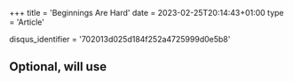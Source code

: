 +++
title = 'Beginnings Are Hard'
date = 2023-02-25T20:14:43+01:00
type = 'Article'

disqus_identifier = '702013d025d184f252a4725999d0e5b8'
## Optional, will use <title> tag value instead.
# disqus_title = ''
## Optional, will use window.location.href instead.
# disqus_url = ''
show_disqus = true
show_comment_count = true

share_buttons = ['facebook', 'twitter']

draft = false
+++

Well it took some time (almost 6 years) to create a personal blog, but here we are.

<!--more-->

## How did we come here?

This is not the first attempt on creating my own website. On my [GitHub](https://github.com/nathiss) there are many
(most of them private) repos, which contains some sort of _personal website_. All of them abandoned, but not this one!

... at least not yet. ✌(-‿-)✌ However I'm optimistic.

To better understand why I have such high hopes for this project let's go down the rabbit hole and analyze its ancestors
and try to point out why they failed.

### Platform 1: 0x52 (Django 2.2)

[Django](https://www.djangoproject.com/) is one of the first tools I've ever used to create something on the web.

> Django is a high-level Python web framework that encourages rapid development and clean, pragmatic design.
> Built by experienced developers, it takes care of much of the hassle of web development, so you can focus on writing
> your app without needing to reinvent the wheel. It’s free and open source.  
> ~ [Django website](https://www.djangoproject.com/)

Using that framework I've built a web journal. The idea was that at any moment I could use one of my devices to create
a new journal entry. They were automatically sorted by creation date and tagged with tokens retrieved from the entry's
content. The latter deserves a bit more digging into, so let's consider the following entry:

> Lorem ipsum @dolor sit amet, consectetur adipiscing elit. Aliquam sed eleifend magna. @Quisque venenatis ex ex, a
> suscipit purus iaculis ac. Sed @lacinia tincidunt nunc vitae consectetur.

A tag is a sequence of characters between `'@'` and one of `',<.>/?;:\'"[{]}\\|()=+#$%^&*~\r\n '`. When an entry was
either created or modified, then the logic extracted tags from content:

```python
@staticmethod
def extract_tag_names(text):
    words = re.split(Tag.escape_delimiters(Tag.TAG_DELIMITERS), text)
    words = list(filter(None, words))
    return [tag_name[1:].lower() for tag_name in words if tag_name.startswith(Tag.TAG_SYMBOL)]
```

It worked pretty well. I could create a new tag or use an already existing one. When the tag was orphaned _(meaning it
was referenced by no entry)_ the logic was able to take care of that too. :eyes:

The solution was designed to be used by more that one user: each person would have an account and they would be able to
access only their own entries and tags.

What happened with that project? I used it for a while, but after some time I wasn't really actively adding new entries,
so it just fated away. Also it was more of a personal utility website, than a blog. It was publicly available on
[Heroku](https://www.heroku.com/) until quite recently actually. I took down the website when [Heroku announced their
removal of free product plans](https://help.heroku.com/RSBRUH58/removal-of-heroku-free-product-plans-faq).

### Platform 2: Titan (ASP.NET)

This was _an another_ iteration of personal website development. I've decided to use
[.NET](https://en.wikipedia.org/wiki/.NET) for this one, because earlier in that year I got my first job in the field
and I was hyped to build something with the technology we used at work _(we were developing a few solutions and one of
them was built on top of [.NET Framework](https://en.wikipedia.org/wiki/.NET_Framework))_.

Sadly I deleted the source code some time ago as a part of my GitHub purge, but I remember quite vividly the problem(s)
with this one. In a sentence: it was too overengineered.

> the strategy is definitely: first make it work, then make it right, and, finally, make it fast.  
> ~ "The C Language and Models for Systems Programming" in Byte magazine (August 1983)

I wanted to use [JWT](https://en.wikipedia.org/wiki/JSON_Web_Token) as a user authentication method. I've read on many
places on the web that it's a bad idea, but still I was devoted to make it work. One of the issues I was aware of was
that you cannot _easily_ and _permanently_ logout a user when using JWT.

In a nutshell JWT are tokens stored on the client-side. However, due to encryption, they can only be read by the
service. So with each request the client sends its token to the sever (like a cookie, you might say). If the token is
well-formed, then the server, with quite high certainty, can assume it wasn't tinkered with.

Going back to logout issue: to ensure that session will not last indefinitely the server could add `"expiryDate"` field
to payload and check its value with each request and respond accordingly. That works pretty well. The client has no way
of modifying `"expiryDate"`.

Yet it's much harder to kill the session before token expiries. My attempt was to add a new field to token's payload
which would indicate that its no longer valid and send it back to the client. The problem though is that the client does
not **need** to use the new token. It still can use the old one and, since we don't store session information on the
server, the service has not way of detecting that. :anger:

The solution I came up with was to use [Redis](https://redis.io/). To store that information on the server-side.

> **Redis:**
> The open source, in-memory data store used by millions of developers as a database, cache, streaming engine,
> and message broker.

Once the server decides the user should be logged out, it will store JWT's ID in Redis alongside with an indication of
whether the session has ended.

Can you see now when I said it was overengineered? So many complex solutions for a logout functionality. The project
ended because I was too wornout to finish it.

### Platform 3: Polaris (React)

I'm actually quite proud of this one. It's a static website running on [React](https://reactjs.org/) and hosting my
vector graphics. It's painfully simple, but that was kinda the point. I wanted to have a way of hosting those images
ASAP, hence React and GitHub Pages, [where the website is actually hosted](https://nathiss.github.io/Polaris/).

It wasn't my first contact with technologies used in frontend, but it was the first time when I used _state of the art_
tools for a new website. My knowledge of [NodeJS](https://nodejs.org/en/) and utilities built on top of it was
practically nonexistent. That changed once I've written Polaris; now I'm just new to this stuff.

![Steam on the horizon](./steam-on-the-horizon-small.png)

I don't have much more to say here other that, it was a while when I've used [Inkscape](https://inkscape.org/) to create
those images and when I needed to use it again, for the sake of this blog, it was terrifying to see how much one can
forget what one has learned. ಠ_ಠ

### Platforms long forgotten

There were many more projects which aimed to create my personal space on the web, but only these mentioned above are
still remembered by me enough to write a few sentences about.

It's safe to say they all suffered from the same fundamental flaws:

- they were too complex,
- they were trying to solve all possible future problem without aiming to deliver the most basic functionality,
- backend is hard.

This blog, on the other hand, is a static content website build with [Hugo](https://gohugo.io/). I think to some extend
I was aware that tools like Hugo existed, but I've never considered using them. I cannot really explain as to why; maybe
I was trying too hard to use a new fancy tool I've just learned about.

## The goal and future of this project

The goal of this project is to create an archive for stuff I'm going to learn. It's still unclear as to what I'm going
to post on this blog, but it's safe to say that it's going to be techy.

I cannot say with any amount of certainty how often I'll writing new articles. I'm really looking forward to making new
content though. I believe it will also tilt me significantly into learning about new things.

There are still some adjustments I need to make on the website, I'm probably going to focus on them before I'll work on
new articles, but in general it is functionally complete.

So as of now, thank you for reading.

:ocean:
